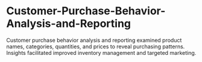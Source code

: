 # Customer-Purchase-Behavior-Analysis-and-Reporting
Customer purchase behavior analysis and reporting examined product names, categories, quantities, and prices to reveal purchasing patterns. Insights facilitated improved inventory management and targeted marketing.
